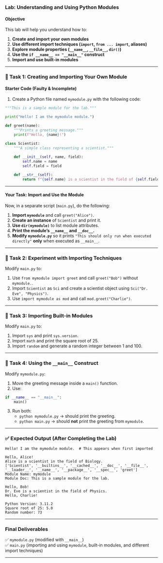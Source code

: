### **Lab: Understanding and Using Python Modules**

#### **Objective**
This lab will help you understand how to:
1. **Create and import your own modules**
2. **Use different import techniques (`import`, `from ... import`, aliases)**
3. **Explore module properties (`__name__`, `__file__`, `dir()`)**
4. **Use the `if __name__ == "__main__"` construct**
5. **Import and use built-in modules**

---

### **🔬 Task 1: Creating and Importing Your Own Module**
#### **Starter Code (Faulty & Incomplete)**
1. Create a Python file named `mymodule.py` with the following code:
```python
"""This is a sample module for the lab."""

print("Hello! I am the mymodule module.")

def greet(name):
    """Prints a greeting message."""
    print(f"Hello, {name}!")

class Scientist:
    """A simple class representing a scientist."""
    
    def __init__(self, name, field):
        self.name = name
        self.field = field

    def __str__(self):
        return f"{self.name} is a scientist in the field of {self.field}."
```

---

#### **Your Task: Import and Use the Module**
Now, in a separate script (`main.py`), do the following:
1. **Import `mymodule`** and call `greet("Alice")`.
2. **Create an instance** of `Scientist` and print it.
3. **Use `dir(mymodule)`** to list module attributes.
4. **Print the module’s `__name__` and `__doc__`.**
5. **Modify `mymodule.py`** so it prints `"This should only run when executed directly"` **only** when executed as `__main__`.

---

### **🔬 Task 2: Experiment with Importing Techniques**
Modify `main.py` to:
1. Use `from mymodule import greet` and call `greet("Bob")` without `mymodule.`.
2. Import `Scientist` as `Sci` and create a scientist object using `Sci("Dr. Eve", "Physics")`.
3. Use `import mymodule as mod` and call `mod.greet("Charlie")`.

---

### **🔬 Task 3: Importing Built-in Modules**
Modify `main.py` to:
1. Import `sys` and print `sys.version`.
2. Import `math` and print the square root of 25.
3. Import `random` and generate a random integer between 1 and 100.

---

### **🔬 Task 4: Using the `__main__` Construct**
Modify `mymodule.py`:
1. Move the greeting message inside a `main()` function.
2. Use:
```python
if __name__ == "__main__":
    main()
```
3. Run both:
   - `python mymodule.py` → should print the greeting.
   - `python main.py` → should **not** print the greeting from `mymodule`.

---

### **✅ Expected Output (After Completing the Lab)**
```text
Hello! I am the mymodule module.  # This appears when first imported

Hello, Alice!
Alice is a scientist in the field of Biology.
['Scientist', '__builtins__', '__cached__', '__doc__', '__file__', '__loader__', '__name__', '__package__', '__spec__', 'greet']
Module Name: mymodule
Module Doc: This is a sample module for the lab.

Hello, Bob!
Dr. Eve is a scientist in the field of Physics.
Hello, Charlie!

Python Version: 3.11.2
Square root of 25: 5.0
Random number: 73
```

---

### **Final Deliverables**
✅ `mymodule.py` (modified with `__main__`)  
✅ `main.py` (importing and using `mymodule`, built-in modules, and different import techniques)  

---

